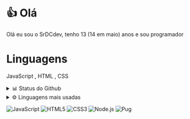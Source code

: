 # 👍 Olá  
Olá eu sou o SrDCdev, tenho 13 (14 em maio) anos e sou programador
# Linguagens
JavaScript , HTML , CSS 

<details>
  <summary>📊 Status do Github </summary>

  <img align="left" alt="Status do Github" src="https://github-readme-stats.codestackr.vercel.app/api?username=SrDCdev&count_private=true&show_icons=true&theme=compact" />

</details> 

<details>
  <summary>⚙️ Linguagens mais usadas </summary>

  <img src="https://github-readme-stats-lake-nine.vercel.app/api/top-langs/?username=SrDCdev&theme=dracula&layout=compact" />

</details> 


![JavaScript](https://img.shields.io/badge/-JavaScript-000000?style=for-the-badge&logo=javascript)
![HTML5](https://img.shields.io/badge/-HTML5-000000?style=for-the-badge&logo=HTML)
![CSS3](https://img.shields.io/badge/-CSS3-000000?style=for-the-badge&logo=CSS3&logoColor=3799d6)
![Node.js](https://img.shields.io/badge/-Node.js-000000?style=for-the-badge&logo=node.js&logoColor=339933)
![Pug](https://img.shields.io/badge/-Pug-000000?style=for-the-badge&logo=pug&logoColor=f74b00)
